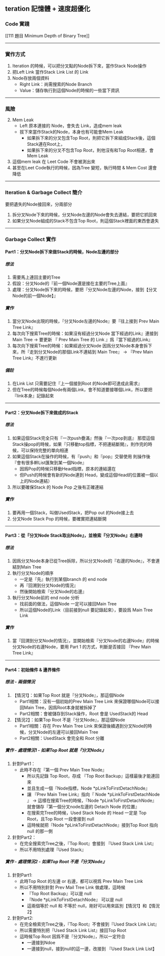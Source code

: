 ## teration 記憶體 + 速度超優化

### Code 實踐
[[111 題目 Minimum Depth of Binary Tree]]

-----

### 實作方式
1. Iteration 的時候，可以把分叉點的Node拆下來，當作Stack Node操作
2. 把Left Link 當作Stack Link List 的 Link
3. Node存放兩個資料
	- Right Link：尚需搜索的Node Branch
	- Value：儲存執行到這個Node的時候的一些當下資訊

-----

### 風險
 2. Mem Leak
     - Left 原本連接的 Node，會失去 Link，造成mem leak
     - 拔下來當作Stack的Node，本身也有可能會Mem Leak
         - 如果拆下來的分叉包含Top Root，則把它拆下來組成Stack後，這個Stack連在Root上，
         - 如果拆下來的分叉不包含Top Root，則他沒有和Top Root相連，會Mem Leak
 3. 這個mem leak 在 Leet Code 不會被測出來
 4. 甚至在Leet Code執行的時候，因為Tree 變短，執行時間 & Mem Cost 還會降低
 
 
 -----
 
 ### Iteration & Garbage Collect 簡介
要把遺失的Node接回來，分兩部分
1. 拆分叉Node下來的時候，分叉Node左邊的Node會失去連結，要把它抓回來
2. 如果分叉Node組成的Stack不包含Top Root，則這個Stack裡面的東西會遺失

-----

### Garbage Collect 實作
#### Part1：分叉Node拆下來做Stack的時候，Node左邊的部分
##### 想法
1. 需要馬上連回主要的Tree
2. 假設：分叉Node的『前一個Node還是接在主要的Tree上面』
3. 處理：分叉Node拆下來的時候，要把『分叉Node左邊的Node，接到【分叉Node的前一個Node】』

##### 實作
1. 當分叉Node出現的時候，『分叉Node左邊的Node』要『往上接到 Prev Main Tree Link』
2. 每次向下搜索Tree的時候：如果沒有經過分叉Node
	當下經過的Link』連接到Main Tree
		-> 要更新 『 Prev Main Tree 的 Link 』爲『當下經過的Link』
3. 每次向下搜索Tree的時候：如果經過分叉Node
	因爲分叉Node本身會拆下來，所『走到分叉Node的那個Link不連結到 Main Tree』
		-> 『Prev Main Tree Link』不進行更新
		
##### 備註
1. 在Link List 只需要記住『上一個接到Root 的Node即可達成此需求』
2. 但在Tree的時候每個Node有兩個Link，會不知道要接哪個Link，所以要把『link本身』記錄起來

-----

#### Part2：分叉Node拆下來做成的Stack
##### 想法
1. 如果這個Stack完全只有『一次push疊滿』然後『一次pop到底』
	那麼這個Stack操pop的時候，如果『只移動top指標，不把連結斷開』，則作完的時候，可以保持完整的單向相連
2. 如果這個Stack在操作的時候，有『push』和『pop』交替使用
	則操作後 『會有很多幹List匯聚到某一個Node』
	- 因爲Pop的時候只移動Head指標，原本的連結還在
	- 但Push的時候會有新的Node連到 Head，變成這個Head的位置被一個以上的Node連結）
3. 所以要確保Stack 的 Node Pop 之後有正確連結

##### 實作
1. 要再用一個Stack，叫做UsedStack，把Pop out 的Node接上去
2. 分叉Node Stack Pop 的時候，要確實把連結斷開

-----

#### Part3：從『分叉Node Stack取出Node』，並檢索『分叉Node』右邊時
##### 想法
1. 因爲分叉Node本身已從Tree拆除，所以分叉Node的『右邊的Node』，不會連結到Main Tree
2. 執行分叉Node的順序
	- 一定是『先』執行到某個branch 的 end node
	- 再『回溯到分叉Node的情況』
	- 然後開始檢索『分叉Node的右邊』
3. 執行分叉Node前的 end node 分析
	- 找前面的做法，這個Node 一定可以接回Main Tree
	- 所以這個Node的Link（目前接到null 要記錄起來），要設爲 Main Tree Link

##### 實作
1. 當『回溯到分叉Node的情況』，並開始檢索『分叉Node的右邊Node』的時候
	分叉Node的右邊Node，要用 Part 1 的方式，判斷是否接回 『Prev Main Tree Link』

-----

#### Part4：初始條件 & 邊界條件
##### 想法 - 兩個情況
1. 【情況1】：如果Top Root 就是『分叉Node』，那這個Node
	- Part1相關：沒有一個初始的Prev Main Tree Link 來保證哪個Node可以接回Main Tree，因爲Root本身就被拆掉了
	- Part2相關：會被儲存到Stack操作，Root 會是 UsedStack的 Head
2. 【情況2】：如果Top Root 不是『分叉Node』，那這個Node
	- Part1相關：存在 Prev Main Tree Link 來保證後續遇到分叉Node的時候，分叉Node的左邊可以接回Main Tree
	- Part2相關：UsedStack 會完全和 Root 分離

##### 實作 - 處理情況1 - 如果Top Root 就是『分叉Node』
1. 針對Part1：
	- 此時不存在『第一個 Prev Main Tree Node』
		- 所以先記錄 Top Root，存成 『Top Root Backup』這樣最後才能連回來
		- 並且生成一個『Node指標，Node \*pLinkToFirstDetachNode』
		- 讓 『Prev Main Tree Link』指向『 Node \*pLinkToFirstDetachNode 』
		-> 這樣在搜索Tree的時候，『Node \*pLinkToFirstDetachNode』 
			就會儲存『第一個分叉node左邊的 Detach Node 的位置』
		- 在搜索完Tree的時候，Used Stack Node 的 Head 一定是 Top Root，且Top Root 一段會接到 null
		- 這時候就把『Node \*pLinkToFirstDetachNode』接到Top Root 指向 null 的那一側
2. 針對Part2：
	- 在完全搜索完Tree之後，『Top Root』會接到 『Used Stack Link List』
	- 所以不用特別處理『Used Stack』

##### 實作 - 處理情況2 - 如果Top Root 不是『分叉Node』
1. 針對Part1:
	- 此時Top Root 的左邊 or 右邊，都可以視爲 Prev Main Tree Link
	- 所以不用特別針對 Prev Mail Tree Link 做處理，這時候
		- 『Top Root Backup』可以是 null
		- 『Node \*pLinkToFirstDetachNode』 可以是 null
		- 這兩個等於 null 和 不等於 null，剛好可以用來區別【情況1】和【情況2】
2. 針對Part2:
	- 在完全檢索完Tree之後，『Top Root』不會接到『Used Stack Link List』
	- 所以需要特別把『Used Stack Link List』接回Top Root
	- 這時候Top Root 因爲不是『分叉Node』，所以一定符合
		- 一邊接到Ndoe
		- 一邊接到null，接到null的這一邊，改接到 『Used Stack Link List】